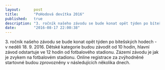 ```yaml
---
layout:      post
title:       "PoHodová devítka 2016"
published:   true
description: "3. ročník našeho závodu se bude konat opět týden po bítešských hodech - v neděli 18. 9. 2016. Dětské kategorie budou závodit od 10 hodin, hlavní závod odstartuje ve 12 hodin od fotbalového stadionu. Zázemí závodu je jak je zvykem na fotbalovém stadionu. O"
date:        "2016-08-17 22:00:38"
---
```


<p>3. ročník našeho závodu se bude konat opět týden po bítešských hodech - v neděli 18. 9. 2016. Dětské kategorie budou závodit od 10 hodin, hlavní závod odstartuje ve 12 hodin od fotbalového stadionu. Zázemí závodu je jak je zvykem na fotbalovém stadionu. Online registrace za zvýhodněné startovné budou zprovozněny v následujících několika dnech.</p>